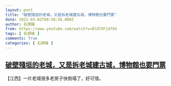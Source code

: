 ```yaml
---
layout: post
title: "破壁殘垣的老城，又是拆老城建古城，博物館也要門票"
date: 2022-03-02T00:50:56.000Z
author: 石炳鋒
from: https://www.youtube.com/watch?v=8ld7XFjdf04
tags: [ 石炳锋 ]
comments: True
categories: [ 石炳锋 ]
---
```

<!--1646182256000-->
[破壁殘垣的老城，又是拆老城建古城，博物館也要門票](https://www.youtube.com/watch?v=8ld7XFjdf04)
------

<div>
【江西】一片老城很多老房子快倒塌了，好可惜。
</div>
